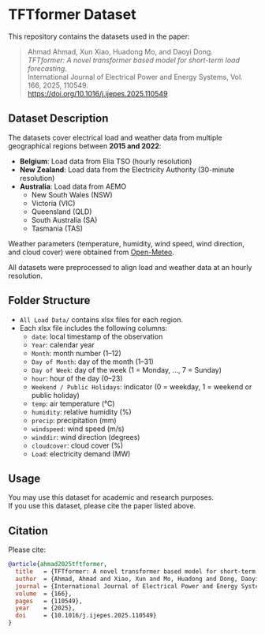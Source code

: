 # TFTformer Dataset

This repository contains the datasets used in the paper:

> Ahmad Ahmad, Xun Xiao, Huadong Mo, and Daoyi Dong.  
> *TFTformer: A novel transformer based model for short-term load forecasting*.  
> International Journal of Electrical Power and Energy Systems, Vol. 166, 2025, 110549.  
> https://doi.org/10.1016/j.ijepes.2025.110549

## Dataset Description

The datasets cover electrical load and weather data from multiple geographical regions between **2015 and 2022**:

- **Belgium**: Load data from Elia TSO (hourly resolution)  
- **New Zealand**: Load data from the Electricity Authority (30-minute resolution)  
- **Australia**: Load data from AEMO  
  - New South Wales (NSW)  
  - Victoria (VIC)  
  - Queensland (QLD)  
  - South Australia (SA)  
  - Tasmania (TAS)  

Weather parameters (temperature, humidity, wind speed, wind direction, and cloud cover) were obtained from [Open-Meteo](https://open-meteo.com/).

All datasets were preprocessed to align load and weather data at an hourly resolution.

## Folder Structure

- `All Load Data/` contains xlsx files for each region.  
- Each xlsx file includes the following columns:
  - `date`: local timestamp of the observation  
  - `Year`: calendar year  
  - `Month`: month number (1–12)  
  - `Day of Month`: day of the month (1–31)  
  - `Day of Week`: day of the week (1 = Monday, …, 7 = Sunday)  
  - `hour`: hour of the day (0–23)  
  - `Weekend / Public Holidays`: indicator (0 = weekday, 1 = weekend or public holiday)  
  - `temp`: air temperature (°C)  
  - `humidity`: relative humidity (%)  
  - `precip`: precipitation (mm)  
  - `windspeed`: wind speed (m/s)  
  - `winddir`: wind direction (degrees)  
  - `cloudcover`: cloud cover (%)  
  - `Load`: electricity demand (MW) 

## Usage

You may use this dataset for academic and research purposes.  
If you use this dataset, please cite the paper listed above.

## Citation

Please cite:

```bibtex
@article{ahmad2025tftformer,
  title   = {TFTformer: A novel transformer based model for short-term load forecasting},
  author  = {Ahmad, Ahmad and Xiao, Xun and Mo, Huadong and Dong, Daoyi},
  journal = {International Journal of Electrical Power and Energy Systems},
  volume  = {166},
  pages   = {110549},
  year    = {2025},
  doi     = {10.1016/j.ijepes.2025.110549}
}
